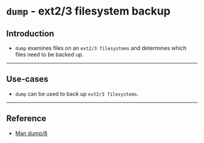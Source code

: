 # `dump` - ext2/3 filesystem backup

## Introduction

* `dump` examines files on an `ext2/3 filesystems` and determines which files need to be backed up.

---

## Use-cases

* `dump` can be used to back up `ext2/3 filesystems`.

---

## Reference

* [Man dump/8](https://linux.die.net/man/8/dump)